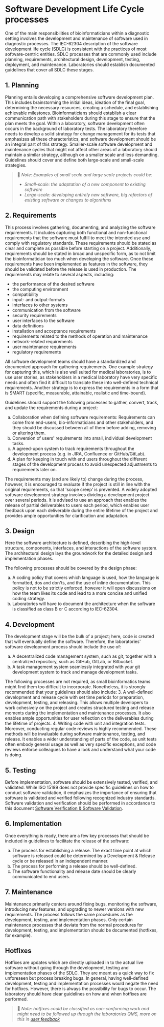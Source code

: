<style type="text/css">
    ol { list-style-type: lower-alpha; }
</style>

# Software Development Life Cycle processes
One of the main responsibilities of bioinformaticians within a diagnostic setting involves the development and 
maintenance of software used in diagnostic processes. 
The IEC-62304 description of the software development life cycle (SDLC) is consistent with the practices of most 
software-centric entities. 
SDLC processes that are commonly used include planning, requirements, architectural design, development, testing, 
deployment, and maintenance. Laboratories should establish documented guidelines that cover all SDLC these stages.

## 1. Planning
Planning entails developing a comprehensive software development plan. 
This includes brainstorming the initial ideas, ideation of the final goal, determining the necessary resources, 
creating a schedule, and establishing achievable milestones. 
Bioinformaticians should establish a clear communication path with stakeholders during this stage to ensure 
that the plan meets the goal. 
Within a laboratory, software development often occurs in the background of laboratory tests. 
The laboratory therefore needs to develop a solid strategy for change management for its tests that emphasizes all these 
characteristics, and software development should be an integral part of this strategy. 
Smaller-scale software development and maintenance cycles that might not affect other areas of a laboratory should 
maintain a similar strategy, although on a smaller scale and less demanding.
Guidelines should cover and define both large-scale and small-scale strategies.

> 📝 _Note: Examples of small scale and large scale projects could be:_
> - _Small-scale: the adaptation of a new component to existing software_
> - _Large-scale: developing entirely new software, big refactors of existing software or changes to algorithms_


## 2. Requirements
This process involves gathering, documenting, and analyzing the software requirements. It includes capturing both functional and non-functional requirements that the software must fulfill to meet the intended use and comply with regulatory standards. These requirements should be stated as clear and complete as possible before starting on a project. Additionally, requirements should be stated in broad and unspecific form, as to not limit the bioinformatician too much when developing the software. Once these requirements have been implemented as features in the software, they should be validated before the release is used in production. The requirements may relate to several aspects, including:
- the performance of the desired software
- the computing environment
- compatibility
- input- and output-formats
- interfaces to other systems
- communication from the software
- security requirements
- user interfaces to the software
- data definitions
- installation and acceptance requirements
- requirements related to the methods of operation and maintenance
- network-related requirements
- user maintenance requirements
- regulatory requirements

All software development teams should have a standardized and documented approach for gathering requirements. One example strategy for capturing this, which is also well suited for medical laboratories, is to use user stories, as stakeholders in a medical laboratory have very specific needs and often find it difficult to translate these into well-defined technical requirements. Another strategy is to express the requirements in a form that is SMART (specific, measurable, attainable, realistic and time-bound).

Guidelines should support the following processes to gather, convert, track, and update the requirements during a project:
1. Collaboration when defining software requirements: Requirements can come from end-users, bio-informaticians and other stakeholders, and they should be discussed between all of them before adding, removing or altering them.
2. Conversion of users' requirements into small, individual development tasks.
3. A agreed-upon system to track requirements throughout the development process (e.g. in JIRA, Confluence or GitHub/GitLab).
4. A plan for keeping in touch with end users throughout the different stages of the development process to avoid unexpected adjustments to requirements later on. 

The requirements may (and are likely to) change during the process, however, it is encouraged to evaluate if the project is still in line with the original requirements, so that 'scope creep' is prevented. A widely adopted software development strategy involves dividing a development project over several periods. It is advised to use an approach that enables the release of partial deliverables to users each period, which enables user feedback upon each deliverable during the entire lifetime of the project and provides ample opportunities for clarification and adaptation.


## 3. Design
Here the software architecture is defined, describing the high-level structure, components, interfaces, 
and interactions of the software system. 
The architectural design lays the groundwork for the detailed design and implementation phases. 

The following processes should be covered by the design phase:
1. A coding policy that covers which language is used, how the language is formatted, dos and don'ts, and the use of inline documentation. 
   This policy is not to be strictly enforced, however it will open discussions on how the team likes its code 
   and lead to a more concise and unified coding strategy.
2. Laboratories will have to document the architecture when the software is classified as class B or C according to 
   IEC-62304.

## 4. Development
The development stage will be the bulk of a project; here, code is created that will eventually define the software. 
Therefore, the laboratories' software development process should include the use of:
1. A decentralized code management system, such as git, together with a centralized repository, 
   such as GitHub, GitLab, or Bitbucket.
2. A task management system seamlessly integrated with your git development system to track and manage development tasks.

The following processes are not required, as small bioinformatics teams might find them too difficult to incorporate. 
Nonetheless, it is strongly recommended that your guidelines should also include:
3. A well-defined development and release cycle with set time periods for preparation, development, testing, and releasing. 
   This allows multiple developers to work cohesively on the project and creates structured testing and release moments during the implementation and maintenance processes. It also enables ample opportunities for user reflection on the deliverables during the lifetime of projects.
4. Writing code with unit and integration tests. Moreover, conducting regular code reviews is highly recommended. These methods will be invaluable during software maintenance, testing, and release. It enables a wider understanding of parts of the code, as unit tests often embody general usage as well as very specific exceptions, and code reviews enforce colleagues to have a look and understand what your code is doing.

## 5. Testing
Before implementation, software should be extensively tested, verified, and validated. 
While ISO 15189 does not provide specific guidelines on how to conduct software validation, 
it emphasizes the importance of ensuring that software is validated and verified following recognized industry standards. 
Software validation and verification should be performed in accordance to this document [Software Verification & Software Validation](verification_validation.md).

## 6. Implementation
Once everything is ready, there are a few key processes that should be included in guidelines to facilitate the release of the software:
1. The process for establishing a release. The exact time point at which software is released could be determined 
   by a Development & Release cycle or be released in an independent manner. 
2. The process for performing a release should be well-defined. 
3. The software functionality and release date should be clearly communicated to end users. 

## 7. Maintenance
Maintenance primarily centers around fixing bugs, monitoring the software, introducing new features, 
and upgrading to newer versions with new requirements. 
The process follows the same procedures as the development, testing, and implementation phases. 
Only certain maintenance processes that deviate from the normal procedures for development, testing, 
and implementation should be documented (hotfixes, for example).

## Hotfixes
Hotfixes are updates which are directly uploaded in to the actual live software without going through the development, 
testing and implementation phases of the SDLC. They are meant as a quick way to fix unforeseen but process breaking bugs. 
In general, having well-defined development, testing and implementation processes would negate the need for hotfixes. However, there is always the possibility for bugs to occur. The laboratory should have clear guidelines on how and when hotfixes are performed. 

> 📝 _Note: hotfixes could be classified as non-conforming work and might need to be followed up through the laboratories QMS, more on this in [user feedback](feedback.md)_
